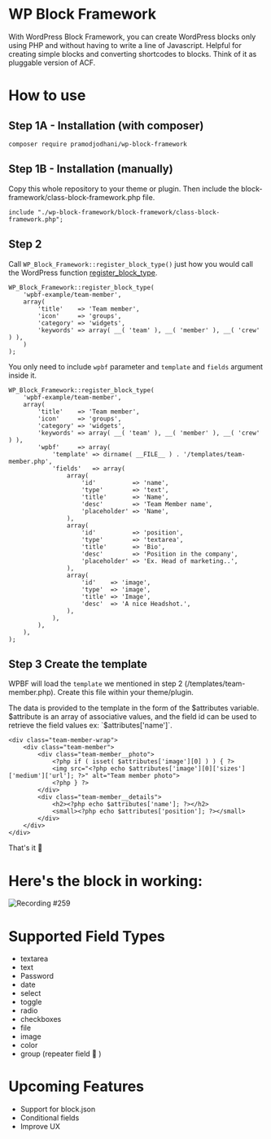 # WP Block Framework
With WordPress Block Framework, you can create WordPress blocks only using PHP and without having to write a line of Javascript. Helpful for creating simple blocks and converting shortcodes to blocks. Think of it as pluggable version of ACF.

# How to use

## Step 1A - Installation (with composer)

```
composer require pramodjodhani/wp-block-framework
```

## Step 1B - Installation (manually)

Copy this whole repository to your theme or plugin. Then include the block-framework/class-block-framework.php file.

```
include "./wp-block-framework/block-framework/class-block-framework.php";
```

## Step 2
Call `WP_Block_Framework::register_block_type()` just how you would call the WordPress function [register_block_type](https://developer.wordpress.org/reference/functions/register_block_type/). 

```
WP_Block_Framework::register_block_type(
	'wpbf-example/team-member',
	array(
		'title'    => 'Team member',
		'icon'     => 'groups',
		'category' => 'widgets',
		'keywords' => array( __( 'team' ), __( 'member' ), __( 'crew' ) ),
	)
);
```

You only need to include `wpbf` parameter and `template` and `fields` argument inside it.

```
WP_Block_Framework::register_block_type(
	'wpbf-example/team-member',
	array(
		'title'    => 'Team member',
		'icon'     => 'groups',
		'category' => 'widgets',
		'keywords' => array( __( 'team' ), __( 'member' ), __( 'crew' ) ),
		'wpbf'     => array(
			'template' => dirname( __FILE__ ) . '/templates/team-member.php',
			'fields'   => array(
				array(
					'id'          => 'name',
					'type'        => 'text',
					'title'       => 'Name',
					'desc'        => 'Team Member name',
					'placeholder' => 'Name',
				),
				array(
					'id'          => 'position',
					'type'        => 'textarea',
					'title'       => 'Bio',
					'desc'        => 'Position in the company',
					'placeholder' => 'Ex. Head of marketing..',
				),
				array(
					'id'    => 'image',
					'type'  => 'image',
					'title' => 'Image',
					'desc'  => 'A nice Headshot.',
				),
			),
		),
	),
);
```
## Step 3 Create the template

WPBF will load the `template` we mentioned in step 2 (/templates/team-member.php). Create this file within your theme/plugin. 

The data is provided to the template in the form of the $attributes variable. $attribute is an array of associative values, and the field id can be used to retrieve the field values ex: `$attributes['name']`.


```
<div class="team-member-wrap">
	<div class="team-member">
		<div class="team-member__photo">
			<?php if ( isset( $attributes['image'][0] ) ) { ?>
			<img src="<?php echo $attributes['image'][0]['sizes']['medium']['url']; ?>" alt="Team member photo">
			<?php } ?>
		</div>
		<div class="team-member__details">
			<h2><?php echo $attributes['name']; ?></h2>
			<small><?php echo $attributes['position']; ?></small>
		</div>
	</div>
</div>
```

That's it 🕺


# Here's the block in working:

![Recording #259](https://user-images.githubusercontent.com/5794565/190054565-c1876651-66b3-4b6f-ac58-2c11430056f3.gif)




# Supported Field Types
- textarea
- text
- Password
- date
- select
- toggle
- radio
- checkboxes
- file
- image
- color
- group (repeater field 🔁 )

# Upcoming Features
- Support for block.json
- Conditional fields
- Improve UX
